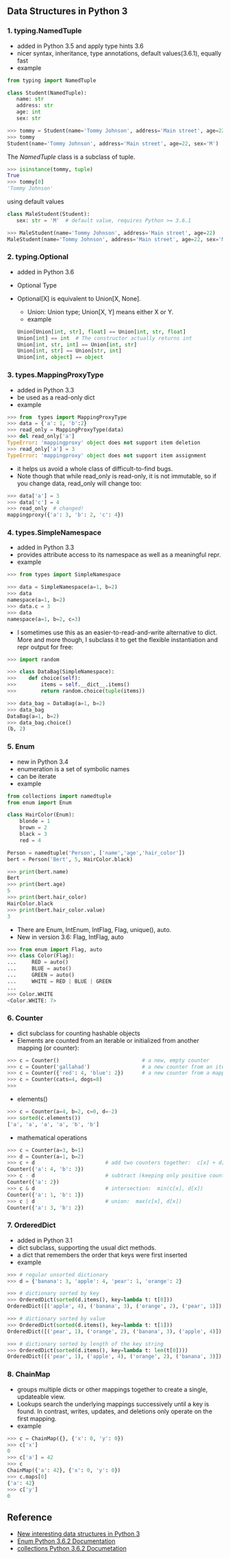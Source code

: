 ## Data Structures in Python 3

### 1. typing.NamedTuple

- added in Python 3.5 and apply type hints 3.6
- nicer syntax, inheritance, type annotations, default values(3.6.1), equally fast
- example

```python
from typing import NamedTuple

class Student(NamedTuple):
   name: str
   address: str
   age: int
   sex: str

>>> tommy = Student(name='Tommy Johnson', address='Main street', age=22, sex='M')
>>> tommy
Student(name='Tommy Johnson', address='Main street', age=22, sex='M')
```

The *NamedTuple* class is a subclass of tuple.

```python
>>> isinstance(tommy, tuple)
True
>>> tommy[0]
'Tommy Johnson'
``` 

using default values

```python
class MaleStudent(Student):
   sex: str = 'M'  # default value, requires Python >= 3.6.1

>>> MaleStudent(name='Tommy Johnson', address='Main street', age=22)
MaleStudent(name='Tommy Johnson', address='Main street', age=22, sex='M')  # note that sex defaults to 'M'
```

### 2. typing.Optional

- added in Python 3.6
- Optional Type
- Optional[X] is equivalent to Union[X, None].
	- Union: Union type; Union[X, Y] means either X or Y.
	- example
	
	```python 
	Union[Union[int, str], float] == Union[int, str, float]
	Union[int] == int  # The constructor actually returns int
	Union[int, str, int] == Union[int, str]
	Union[int, str] == Union[str, int]
	Union[int, object] == object
	```

### 3. types.MappingProxyType

- added in Python 3.3
- be used as a read-only dict
- example

```python
>>> from  types import MappingProxyType
>>> data = {'a': 1, 'b':2}
>>> read_only = MappingProxyType(data)
>>> del read_only['a']
TypeError: 'mappingproxy' object does not support item deletion
>>> read_only['a'] = 3
TypeError: 'mappingproxy' object does not support item assignment
```

- it helps us avoid a whole class of difficult-to-find bugs.
- Note though that while read_only is read-only, it is not immutable, so if you change data, read_only will change too:

```python
>>> data['a'] = 3
>>> data['c'] = 4
>>> read_only  # changed!
mappingproxy({'a': 3, 'b': 2, 'c': 4})
```

### 4. types.SimpleNamespace

- added in Python 3.3
- provides attribute access to its namespace as well as a meaningful repr.
- example

```python
>>> from types import SimpleNamespace

>>> data = SimpleNamespace(a=1, b=2)
>>> data
namespace(a=1, b=2)
>>> data.c = 3
>>> data
namespace(a=1, b=2, c=3)
```

- I sometimes use this as an easier-to-read-and-write alternative to dict. More and more though, I subclass it to get the flexible instantiation and repr output for free:

```python
>>> import random

>>> class DataBag(SimpleNamespace):
>>>    def choice(self):
>>>        items = self.__dict__.items()
>>>        return random.choice(tuple(items))

>>> data_bag = DataBag(a=1, b=2)
>>> data_bag
DataBag(a=1, b=2)
>>> data_bag.choice()
(b, 2)
```

### 5. Enum

- new in Python 3.4
- enumeration is a set of symbolic names
- can be iterate
- example

```python
from collections import namedtuple
from enum import Enum

class HairColor(Enum):
    blonde = 1
    brown = 2
    black = 3
    red = 4

Person = namedtuple('Person', ['name','age','hair_color'])
bert = Person('Bert', 5, HairColor.black)

>>> print(bert.name)
Bert
>>> print(bert.age)
5
>>> print(bert.hair_color)
HairColor.black
>>> print(bert.hair_color.value)
3
```

- There are Enum, IntEnum, IntFlag, Flag, unique(), auto.
- New in version 3.6: Flag, IntFlag, auto

```python
>>> from enum import Flag, auto
>>> class Color(Flag):
...     RED = auto()
...     BLUE = auto()
...     GREEN = auto()
...     WHITE = RED | BLUE | GREEN
...
>>> Color.WHITE
<Color.WHITE: 7>
```

### 6. Counter

- dict subclass for counting hashable objects
- Elements are counted from an iterable or initialized from another mapping (or counter):

```python
>>> c = Counter()                           # a new, empty counter
>>> c = Counter('gallahad')                 # a new counter from an iterable
>>> c = Counter({'red': 4, 'blue': 2})      # a new counter from a mapping
>>> c = Counter(cats=4, dogs=8)   
>>>
```

- elements()

```python
>>> c = Counter(a=4, b=2, c=0, d=-2)
>>> sorted(c.elements())
['a', 'a', 'a', 'a', 'b', 'b']
```

- mathematical operations

```python
>>> c = Counter(a=3, b=1)
>>> d = Counter(a=1, b=2)
>>> c + d                       # add two counters together:  c[x] + d[x]
Counter({'a': 4, 'b': 3})
>>> c - d                       # subtract (keeping only positive counts)
Counter({'a': 2})
>>> c & d                       # intersection:  min(c[x], d[x]) 
Counter({'a': 1, 'b': 1})
>>> c | d                       # union:  max(c[x], d[x])
Counter({'a': 3, 'b': 2})
```

### 7. OrderedDict

- added in Python 3.1
- dict subclass, supporting the usual dict methods.
- a dict that remembers the order that keys were first inserted
- example

```python
>>> # regular unsorted dictionary
>>> d = {'banana': 3, 'apple': 4, 'pear': 1, 'orange': 2}

>>> # dictionary sorted by key
>>> OrderedDict(sorted(d.items(), key=lambda t: t[0]))
OrderedDict([('apple', 4), ('banana', 3), ('orange', 2), ('pear', 1)])

>>> # dictionary sorted by value
>>> OrderedDict(sorted(d.items(), key=lambda t: t[1]))
OrderedDict([('pear', 1), ('orange', 2), ('banana', 3), ('apple', 4)])

>>> # dictionary sorted by length of the key string
>>> OrderedDict(sorted(d.items(), key=lambda t: len(t[0])))
OrderedDict([('pear', 1), ('apple', 4), ('orange', 2), ('banana', 3)])
```

### 8. ChainMap

- groups multiple dicts or other mappings together to create a single, updateable view.
- Lookups search the underlying mappings successively until a key is found. In contrast, writes, updates, and deletions only operate on the first mapping.
- example

```python
>>> c = ChainMap({}, {'x': 0, 'y': 0})
>>> c['x']
0
>>> c['a'] = 42
>>> c
ChainMap({'a': 42}, {'x': 0, 'y': 0})
>>> c.maps[0]
{'a': 42}
>>> c['y']
0
```


## Reference

- [New interesting data structures in Python 3](https://github.com/topper-123/Articles/blob/master/New-interesting-data-types-in-Python3.rst)
- [Enum Python 3.6.2 Documentation](https://docs.python.org/3/library/enum.html)
- [collections Python 3.6.2 Documetation](https://docs.python.org/3/library/collections.html#collections.Counter)



